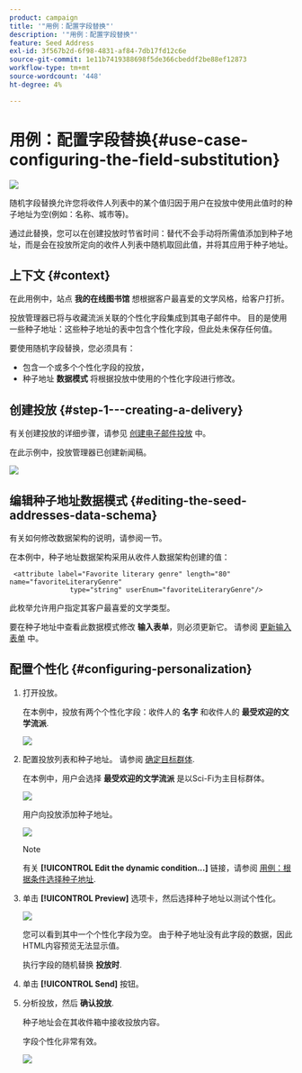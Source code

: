 ```yaml
---
product: campaign
title: '"用例：配置字段替换"'
description: '"用例：配置字段替换"'
feature: Seed Address
exl-id: 3f567b2d-6f98-4831-af84-7db17fd12c6e
source-git-commit: 1e11b7419388698f5de366cbeddf2be88ef12873
workflow-type: tm+mt
source-wordcount: '448'
ht-degree: 4%

---
```


# 用例：配置字段替换{#use-case-configuring-the-field-substitution}

![](../../assets/common.svg)

随机字段替换允许您将收件人列表中的某个值归因于用户在投放中使用此值时的种子地址为空(例如：名称、城市等)。

通过此替换，您可以在创建投放时节省时间：替代不会手动将所需值添加到种子地址，而是会在投放所定向的收件人列表中随机取回此值，并将其应用于种子地址。

## 上下文 {#context}

在此用例中，站点 **我的在线图书馆** 想根据客户最喜爱的文学风格，给客户打折。

投放管理器已将与收藏流派关联的个性化字段集成到其电子邮件中。 目的是使用一些种子地址：这些种子地址的表中包含个性化字段，但此处未保存任何值。

要使用随机字段替换，您必须具有：

* 包含一个或多个个性化字段的投放，
* 种子地址 **数据模式** 将根据投放中使用的个性化字段进行修改。

## 创建投放 {#step-1---creating-a-delivery}

有关创建投放的详细步骤，请参见 [创建电子邮件投放](creating-an-email-delivery.md) 中。

在此示例中，投放管理器已创建新闻稿。

![](assets/dlv_seeds_usecase_24.png)

## 编辑种子地址数据模式 {#editing-the-seed-addresses-data-schema}

有关如何修改数据架构的说明，请参阅一节。

在本例中，种子地址数据架构采用从收件人数据架构创建的值：

```
 <attribute label="Favorite literary genre" length="80" name="favoriteLiteraryGenre"
               type="string" userEnum="favoriteLiteraryGenre"/>
```

此枚举允许用户指定其客户最喜爱的文学类型。

要在种子地址中查看此数据模式修改 **输入表单**，则必须更新它。 请参阅 [更新输入表单](use-case--selecting-seed-addresses-on-criteria.md#updating-the-input-form) 中。

## 配置个性化 {#configuring-personalization}

1. 打开投放。

   在本例中，投放有两个个性化字段：收件人的 **名字** 和收件人的 **最受欢迎的文学流派**.

   ![](assets/dlv_seeds_usecase_25.png)

1. 配置投放列表和种子地址。 请参阅 [确定目标群体](steps-defining-the-target-population.md).

   在本例中，用户会选择 **最受欢迎的文学流派** 是以Sci-Fi为主目标群体。

   ![](assets/dlv_seeds_usecase_26.png)

   用户向投放添加种子地址。

   ![](assets/dlv_seeds_usecase_27.png)

   >[!NOTE]
   >
   >有关 **[!UICONTROL Edit the dynamic condition...]** 链接，请参阅 [用例：根据条件选择种子地址](use-case--selecting-seed-addresses-on-criteria.md).

1. 单击 **[!UICONTROL Preview]** 选项卡，然后选择种子地址以测试个性化。

   ![](assets/dlv_seeds_usecase_28.png)

   您可以看到其中一个个性化字段为空。 由于种子地址没有此字段的数据，因此HTML内容预览无法显示值。

   执行字段的随机替换 **投放时**.

1. 单击 **[!UICONTROL Send]** 按钮。
1. 分析投放，然后 **确认投放**.

   种子地址会在其收件箱中接收投放内容。

   字段个性化非常有效。

   ![](assets/dlv_seeds_usecase_08.png)
